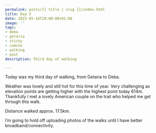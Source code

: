 ```yaml
---
permalink: posts/{{ title | slug }}/index.html
title: Day 3
date: 2022-05-16T20:00:00+01:00
image: ''
tags:
- deba
- getaria
- sticky
- camino
- walking
- post
description: Third day of walking

---
```

<!-- Excerpt Start -->
Today was my third day of walking, from Getaria to Deba. 
<!-- Excerpt End --> 
Weather was lovely and still hot for this time of year. Very challenging as elevation points are getting higher with the highest point today 614m. Thankfully I met a lovely American couple on the trail who helped me get through this walk.  

Distance walked approx. 17.5km.

I’m going to hold off uploading photos of the walks until I have better broadband/connectivity.